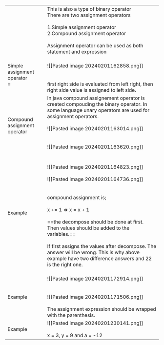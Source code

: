 |                                 |                                                                                                                                                                                                                                                                                                                                                                                                                            |
| ------------------------------- | -------------------------------------------------------------------------------------------------------------------------------------------------------------------------------------------------------------------------------------------------------------------------------------------------------------------------------------------------------------------------------------------------------------------------- |
|                                 | This is also a type of  binary operator<br>There are two assignment operators<br><br>1.Simple assignment operator<br>2.Compound assignment operator<br><br>Assignment operator can be used  as both statement and expression<br>                                                                                                                                                                                           |
| Simple assignment operator<br>= | <br>![[Pasted image 20240201162858.png]]<br><br><br>first right side is evaluated from left right, then right side value is assigned to left side.                                                                                                                                                                                                                                                                         |
| Compound assignment operator    | In java compound assignement operator is created compouding the binary operator. In some language unary operators are used for assignment operators.<br><br> ![[Pasted image 20240201163014.png]]<br><br><br>![[Pasted image 20240201163620.png]]<br><br>                                                                                                                                                                  |
| Example<br><br>                 | <br>![[Pasted image 20240201164823.png]]<br><br>![[Pasted image 20240201164736.png]]<br><br><br>compound assignment is;<br><br>x += 1  => x =  x + 1<br><br>==the decompose should be done at first. Then values should be added to the variables.==<br><br>If first assigns the values after decompose. The answer will be wrong. This is why above example have two difference answers and 22 is the right one.<br> <br> |
| Example                         | ![[Pasted image 20240201172914.png]]<br><br><br>![[Pasted image 20240201171506.png]]<br><br>The assignment expression should be wrapped with the parenthesis.<br>                                                                                                                                                                                                                                                          |
| Example                         | ![[Pasted image 20240201230141.png]]<br><br>x = 3, y = 9 and a = -12                                                                                                                                                                                                                                                                                                                                                       |

